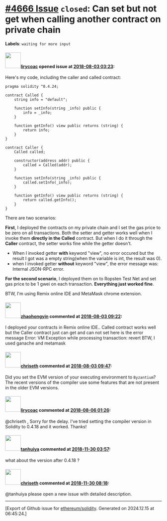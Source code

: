 # [\#4666 Issue](https://github.com/ethereum/solidity/issues/4666) `closed`: Can set but not get when calling another contract on private chain
**Labels**: `waiting for more input`


#### <img src="https://avatars.githubusercontent.com/u/17177377?u=45b903f9af34ac0783a81c8148900696ba74bb8f&v=4" width="50">[lirycoac](https://github.com/lirycoac) opened issue at [2018-08-03 03:23](https://github.com/ethereum/solidity/issues/4666):

Here's my code, including the caller and called contract:

	pragma solidity ^0.4.24;

	contract Called {
	    string info = "default";

	    function setInfo(string _info) public {
	        info = _info;
	    }

	    function getInfo() view public returns (string) {
	        return info;
	    }
	}

	contract Caller {
	    Called called;

	    constructor(address addr) public {
	        called = Called(addr);
	    }

	    function setInfo(string _info) public {
	        called.setInfo(_info);
	    }

	    function getInfo() view public returns (string) {
	        return called.getInfo();
	    }
	}

There are two scenarios:

**First**, I deployed the contracts on my private chain and I set the gas price to be zero on all transactions. Both the setter and getter works well when I invoke them **directly in the Called** contract. But when I do it through the **Caller** contract, the setter works fine while the getter doesn't.

- When I invoked getter **with** keyword "view", no error occured but the result I got was a empty string(when the variable is int, the result was 0).
- when I invoked getter **without** keyword "view", the error message was: Internal JSON-RPC error.

**For the second scenario**, I deployed them on to Ropsten Test Net and set gas price to be 1 gwei on each transaction. **Everything just worked fine**.

BTW, I'm using Remix online IDE and MetaMask chrome extension.

#### <img src="https://avatars.githubusercontent.com/u/30042495?v=4" width="50">[zhaohongyin](https://github.com/zhaohongyin) commented at [2018-08-03 09:22](https://github.com/ethereum/solidity/issues/4666#issuecomment-410197593):

I deployed your contracts in Remix online IDE.. 
Called contract works well but the Caller contract just can get and can not set
here is the error message Error: VM Exception while processing transaction: revert 
BTW, I used ganache and metamask

#### <img src="https://avatars.githubusercontent.com/u/9073706?v=4" width="50">[chriseth](https://github.com/chriseth) commented at [2018-08-03 09:47](https://github.com/ethereum/solidity/issues/4666#issuecomment-410203875):

Did you set the EVM version of your executing environment to `Byzantium`? The recent versions of the compiler use some features that are not present in the older EVM versions.

#### <img src="https://avatars.githubusercontent.com/u/17177377?u=45b903f9af34ac0783a81c8148900696ba74bb8f&v=4" width="50">[lirycoac](https://github.com/lirycoac) commented at [2018-08-06 01:26](https://github.com/ethereum/solidity/issues/4666#issuecomment-410564795):

@chriseth , Sorry for the delay. I've tried setting the compiler version in Solidity to 0.4.18 and it worked. Thanks!

#### <img src="https://avatars.githubusercontent.com/u/10923091?u=8297295cdc0493d4bd9b5ba4711c3b07c5c7b836&v=4" width="50">[tanhuiya](https://github.com/tanhuiya) commented at [2018-11-30 03:57](https://github.com/ethereum/solidity/issues/4666#issuecomment-443083060):

what about the version after 0.4.18 ?

#### <img src="https://avatars.githubusercontent.com/u/9073706?v=4" width="50">[chriseth](https://github.com/chriseth) commented at [2018-11-30 08:18](https://github.com/ethereum/solidity/issues/4666#issuecomment-443126495):

@tanhuiya please open a new issue with detailed description.


-------------------------------------------------------------------------------



[Export of Github issue for [ethereum/solidity](https://github.com/ethereum/solidity). Generated on 2024.12.15 at 06:45:24.]
